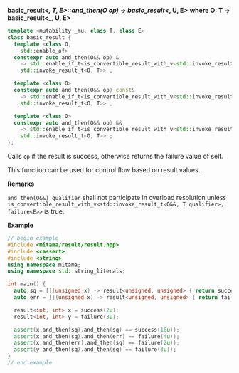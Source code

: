 **basic_result&lt;_, T, E&gt;::and_then(O op) -> basic_result&lt;_, U, E&gt;**
**where O: T -> basic_result&lt;_, U, E&gt;**

```cpp
template <mutability _mu, class T, class E>
class basic_result {
  template <class O,
    std::enable_of>
  constexpr auto and_then(O&& op) &
    -> std::enable_if_t<is_convertible_result_with_v<std::invoke_result_t<O&&, T&>, failure<E>>,
    std::invoke_result_t<O, T>> ;

  template <class O>
  constexpr auto and_then(O&& op) const&
    -> std::enable_if_t<is_convertible_result_with_v<std::invoke_result_t<O&&, T const&>, failure<E>>,
    std::invoke_result_t<O, T>> ;

  template <class O>
  constexpr auto and_then(O&& op) &&
    -> std::enable_if_t<is_convertible_result_with_v<std::invoke_result_t<O&&, T&&>, failure<E>>,
    std::invoke_result_t<O, T>> ;
};
```

Calls `op` if the result is success, otherwise returns the failure value of self.

This function can be used for control flow based on result values.

**Remarks**

`and_then(O&&) qualifier` shall not participate in overload resolution unless `is_convertible_result_with_v<std::invoke_result_t<O&&, T qualifier>, failure<E>>` is true.

**Example**

```cpp
// begin example
#include <mitama/result/result.hpp>
#include <cassert>
#include <string>
using namespace mitama;
using namespace std::string_literals;

int main() {
  auto sq = [](unsigned x) -> result<unsigned, unsigned> { return success(x * x); };
  auto err = [](unsigned x) -> result<unsigned, unsigned> { return failure(x); };

  result<int, int> x = success(2u);
  result<int, int> y = failure(3u);

  assert(x.and_then(sq).and_then(sq) == success(16u));
  assert(x.and_then(sq).and_then(err) == failure(4u));
  assert(x.and_then(err).and_then(sq) == failure(2u));
  assert(y.and_then(sq).and_then(sq) == failure(3u));
}
// end example
```
